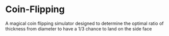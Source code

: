 # Coin-Flipping
A magical coin flipping simulator designed to determine the optimal ratio of thickness from diameter to have a 1/3 chance to land on the side face
